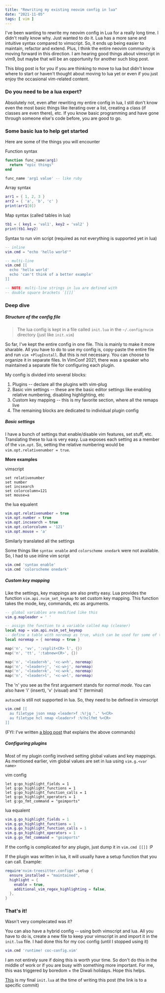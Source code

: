 ```yaml
---
title: "Rewriting my existing neovim config in lua"
date: "2021-11-05"
tags: [ vim ]
---
```


I've been wanting to rewrite my neovim config in Lua for a really long time. I didn't really know why. Just wanted to do it. Lua has a more sane and intuitive syntax compared to vimscript. So, it ends up being easier to maintain, refactor and extend. Plus, I think the entire neovim community is moving forward in this direction. I am hearing good things about vimscript in vim9, but maybe that will be an opportunity for another such blog post.

This blog post is for you if you are thinking to move to lua but didn't know where to start or haven't thought about moving to lua yet or even if you just enjoy the occasional vim-related content.

### Do you need to be a lua expert?

Absolutely not, even after rewriting my entire config in lua, I still don't know even the most basic things like iterating over a list, creating a class (if classes are even there), etc. If you know basic programming and have gone through someone else's code before, you are good to go.

### Some basic lua to help get started

Here are some of the things you will encounter

Function syntax
```lua
function func_name(arg1)
  return "epic things"
end

func_name 'arg1 value' -- like ruby
```

Array syntax
```lua
arr1 = { 1, 2, 3 }
arr2 = { 'a', 'b', 'c' }
print(arr1[0])
```

Map syntax (called tables in lua)
```lua
tb1 = { key1 = 'val1', key2 = 'val2' }
print(tb1.key2)
```

Syntax to run vim script (required as not everything is supported yet in lua)
```lua
-- inline
vim.cmd = "echo 'hello world'"

-- multi-line
vim.cmd [[
  echo 'hello world'
  echo 'can't think of a better example'
]]

-- NOTE: multi-line strings in lua are defined with 
-- double square brackets `[[]]`
```


### Deep dive

##### Structure of the config file

> The lua config is kept in a file called `init.lua` in the `~/.config/nvim` directory (just like `init.vim`)

So far, I've kept the entire config in one file. This is mainly to make it more sharable. All you have to do to use my config is, copy-paste the entire file and run `vim +PlugInstall`. But this is not necessary. You can choose to organize it in separate files. In VimConf 2021, there was a speaker who maintained a separate file for configuring each plugin.

My config is divided into several blocks:

1. Plugins -- declare all the plugins with vim-plug
2. Basic vim settings -- these are the basic editor settings like enabling relative numbering, disabling highlighting, etc
3. Custom key mapping -- this is my favorite section, where all the remaps live
4. The remaining blocks are dedicated to individual plugin config

##### Basic settings

I have a bunch of settings that enable/disable vim features, set stuff, etc. Translating these to lua is very easy. Lua exposes each setting as a member of the `vim.opt`. So, setting the relative numbering would be `vim.opt.relativenumber = true`.

**More examples**

vimscript
```vim
set relativenumber
set number
set incsearch
set colorcolumn=121
set mouse=a
```

the lua equalent
```lua
vim.opt.relativenumber = true
vim.opt.number = true
vim.opt.incsearch = true
vim.opt.colorcolumn = '121'
vim.opt.mouse = 'a'
```

Similarly translated all the settings

Some things like `syntax enable` and `colorscheme onedark` were not available. So, I had to use inline vim script

```lua
vim.cmd 'syntax enable'
vim.cmd 'colorscheme onedark'
```

##### Custom key mapping

Like the settings, key mappings are also pretty easy. Lua provides the function `vim.api.nvim_set_keymap` to set custom key mapping. This function takes the mode, key, commands, etc as arguments.

```lua
-- global variables are modified like this
vim.g.mapleader = ' '

-- assign the function to a variable called map (cleaner)
local map = vim.api.nvim_set_keymap
-- define a table with noremap as true, which can be used for some of the mappings
local noremap = { noremap = true }

map('n', 'vv', ':vsplit<CR> l', {})
map('n', 'tt', ':tabnew<CR>', {})

map('n', '<leader>h', '<c-w>h', noremap)
map('n', '<leader>j', '<c-w>j', noremap)
map('n', '<leader>k', '<c-w>k', noremap)
map('n', '<leader>l', '<c-w>l', noremap)
```

The 'n' you see as the first arguement stands for *normal mode*. You can also have  'i' (insert), 'v' (visual) and 't' (terminal)

`autocmd` is still not supported in lua. So, they need to be defined in vimscript

```lua
vim.cmd [[
  au filetype json nmap <leader>f :%!jq '.' %<CR>
  au filetype hcl nmap <leader>f :%!hclfmt %<CR>
]]
```
(FYI: I've written [a blog post](https://arjunmahishi.com/vim-adventures/prettify-json/) that explains the above commands)

##### Configuring plugins

Most of my plugin config involved setting global values and key mappings. As mentioned earlier, vim global values are set in lua using `vim.g.<var name>`

vim config
```vim
let g:go_highlight_fields = 1
let g:go_highlight_functions = 1
let g:go_highlight_function_calls = 1
let g:go_highlight_operators = 1
let g:go_fmt_command = "goimports"
```

lua equalent
```lua
vim.g.go_highlight_fields = 1
vim.g.go_highlight_functions = 1
vim.g.go_highlight_function_calls = 1
vim.g.go_highlight_operators = 1
vim.g.go_fmt_command = "goimports"
```

If the config is complicated for any plugin, just dump it in `vim.cmd [[]]` :P

If the plugin was written in lua, it will usually have a setup function that you can call. Example:
```lua
require'nvim-treesitter.configs'.setup {
  ensure_installed = "maintained",
  highlight = {
    enable = true,
    additional_vim_regex_highlighting = false,
  },
}
```

### That's it!

Wasn't very complecated was it?

You can also have a hybrid config -- using both vimscript and lua. All you have to do is, create a new file to keep your vimscript in and import it in the `init.lua` file. I had done this for my coc config (until I stopped using it)
```lua
vim.cmd 'runtime! coc-config.vim'
```

I am not entirely sure if doing this is worth your time. So don't do this in the middle of work or if you are busy with something more important. For me, this was triggered by boredom + the Diwali holidays. Hope this helps.

[This](https://github.com/arjunmahishi/dotfiles/blob/e6db1db76ff5f886ddd7f91e830117e471078e07/common/init.lua) is my final `init.lua` at the time of writing this post (the link is to a specific commit)

